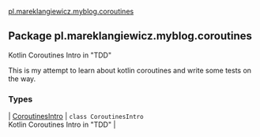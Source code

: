 [pl.mareklangiewicz.myblog.coroutines](.)

## Package pl.mareklangiewicz.myblog.coroutines

Kotlin Coroutines Intro in "TDD"

This is my attempt to learn about kotlin coroutines and write some tests on the way.

### Types

| [CoroutinesIntro](-coroutines-intro/index.md) | `class CoroutinesIntro`<br>Kotlin Coroutines Intro in "TDD" |

